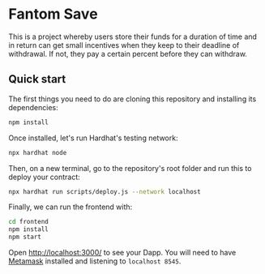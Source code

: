 # Fantom Save

This is a project whereby users store their funds for a duration of time and in return can get small incentives 
when they keep to their deadline of withdrawal. If not, they pay a certain percent before they can withdraw.


## Quick start

The first things you need to do are cloning this repository and installing its
dependencies:

```sh
npm install
```

Once installed, let's run Hardhat's testing network:

```sh
npx hardhat node
```

Then, on a new terminal, go to the repository's root folder and run this to
deploy your contract:

```sh
npx hardhat run scripts/deploy.js --network localhost
```

Finally, we can run the frontend with:

```sh
cd frontend
npm install
npm start
```

Open [http://localhost:3000/](http://localhost:3000/) to see your Dapp. You will
need to have [Metamask](https://metamask.io) installed and listening to
`localhost 8545`.

